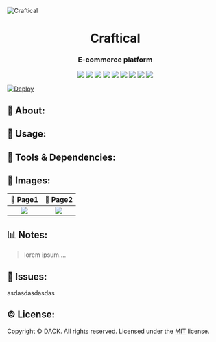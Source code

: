 ![Craftical](https://user-images.githubusercontent.com/75903418/126904616-abf9d0a5-8a68-4fd9-aa55-be0723d983e3.png)


















<h1 align = "center">Craftical</h1>
 <h3 align = "center">E-commerce platform</h3>

<p align = "center">
  <img src="https://img.shields.io/npm/v/npm?color=red&logo=npm"/>
  <img src="https://img.shields.io/node/v/jest"/>
  <img src="https://img.shields.io/github/license/DACK-OF-ALL-TRADES/craftical?color=cyan&label=License&logo=github&logoColor=cyan"/>
  <img src="https://img.shields.io/github/issues/DACK-OF-ALL-TRADES/craftical?color=yellow&label=Issues&logo=github&logoColor=yellow">
  <img src="https://img.shields.io/github/last-commit/DACK-OF-ALL-TRADES/craftical?color=orange&label=Last%20Commit&logo=git&logoColor=orange">
  <img src="https://img.shields.io/github/contributors/DACK-OF-ALL-TRADES/craftical?color=yellow&label=Contributors&logo=git&logoColor=yellow">
  <img src="https://img.shields.io/github/languages/count/DACK-OF-ALL-TRADES/craftical?color=green&label=Languages&logo=github&logoColor=green">
  <img src="https://img.shields.io/github/languages/top/DACK-OF-ALL-TRADES/craftical?color=red&label=HTML&logo=HTML5&logoColor=5">
  <img src="https://img.shields.io/github/repo-size/DACK-OF-ALL-TRADES/craftical?color=purple&label=Repo%20Size&logo=github&logoColor=purple">
</p>

 [![Deploy](https://www.herokucdn.com/deploy/button.svg)](https://craftical.herokuapp.com/)

## 🌲 About:

## 📓 Usage:


## 🧰 Tools & Dependencies:

## 🌄 Images:

📃 Page1                    | 📃 Page2
:-------------------------:   |:-------------------------:
![](/assets/ss1.png)      |![](/assets/ss2.png)


## 📊 Notes:

> lorem ipsum....


## 📮 Issues:
asdasdasdasdas

## ©️ License:
Copyright © DACK. All rights reserved.
Licensed under the [MIT](https://github.com/DACK-OF-ALL-TRADES/craftical/blob/main/LICENSE) license.
